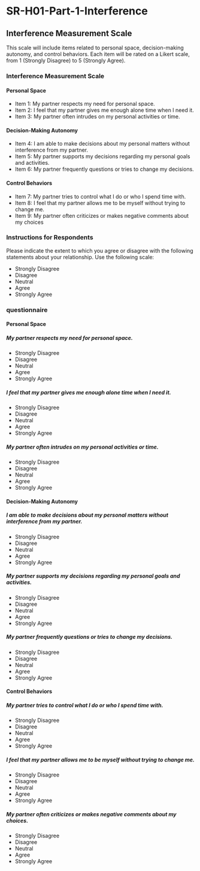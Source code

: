 # SR-H01-Part-1-Interference

## Interference Measurement Scale
This scale will include items related to personal space, decision-making autonomy, and control behaviors. Each item will be rated on a Likert scale, from 1 (Strongly Disagree) to 5 (Strongly Agree).

### Interference Measurement Scale
#### Personal Space
- Item 1: My partner respects my need for personal space.
- Item 2: I feel that my partner gives me enough alone time when I need it.
- Item 3: My partner often intrudes on my personal activities or time.
#### Decision-Making Autonomy
- Item 4: I am able to make decisions about my personal matters without interference from my partner.
- Item 5: My partner supports my decisions regarding my personal goals and activities.
- Item 6: My partner frequently questions or tries to change my decisions.
#### Control Behaviors
- Item 7: My partner tries to control what I do or who I spend time with.
- Item 8: I feel that my partner allows me to be myself without trying to change me.
- Item 9: My partner often criticizes or makes negative comments about my choices

### Instructions for Respondents
Please indicate the extent to which you agree or disagree with the following statements about your relationship. Use the following scale:

- Strongly Disagree
- Disagree
- Neutral
- Agree
- Strongly Agree

### questionnaire
#### Personal Space
##### My partner respects my need for personal space.
- Strongly Disagree
- Disagree
- Neutral
- Agree
- Strongly Agree

##### I feel that my partner gives me enough alone time when I need it.
- Strongly Disagree
- Disagree
- Neutral
- Agree
- Strongly Agree

##### My partner often intrudes on my personal activities or time.
- Strongly Disagree
- Disagree
- Neutral
- Agree
- Strongly Agree
#### Decision-Making Autonomy
##### I am able to make decisions about my personal matters without interference from my partner.
- Strongly Disagree
- Disagree
- Neutral
- Agree
- Strongly Agree

##### My partner supports my decisions regarding my personal goals and activities.
- Strongly Disagree
- Disagree
- Neutral
- Agree
- Strongly Agree

##### My partner frequently questions or tries to change my decisions.
- Strongly Disagree
- Disagree
- Neutral
- Agree
- Strongly Agree

#### Control Behaviors
##### My partner tries to control what I do or who I spend time with.
- Strongly Disagree
- Disagree
- Neutral
- Agree
- Strongly Agree

##### I feel that my partner allows me to be myself without trying to change me.
- Strongly Disagree
- Disagree
- Neutral
- Agree
- Strongly Agree

##### My partner often criticizes or makes negative comments about my choices.
- Strongly Disagree
- Disagree
- Neutral
- Agree
- Strongly Agree

